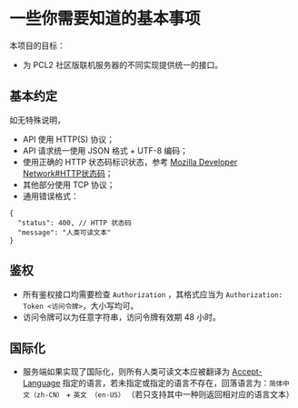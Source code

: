 # 一些你需要知道的基本事项

本项目的目标：

- 为 PCL2 社区版联机服务器的不同实现提供统一的接口。

## 基本约定

如无特殊说明，

- API 使用 HTTP(S) 协议；
- API 请求统一使用 JSON 格式 + UTF-8 编码；
- 使用正确的 HTTP 状态码标识状态，参考 [Mozilla Developer Network#HTTP状态码](https://developer.mozilla.org/zh-CN/docs/Web/HTTP/Status)；
- 其他部分使用 TCP 协议；
- 通用错误格式：

```jsonc
{
  "status": 400, // HTTP 状态码
  "message": "人类可读文本"
}
```

## 鉴权

- 所有鉴权接口均需要检查 `Authorization` ，其格式应当为 `Authorization: Token <访问令牌>`，大小写均可。
- 访问令牌可以为任意字符串，访问令牌有效期 48 小时。

## 国际化

- 服务端如果实现了国际化，则所有人类可读文本应被翻译为 [Accept-Language](https://developer.mozilla.org/zh-CN/docs/Web/HTTP/Headers/Accept-Language) 指定的语言，若未指定或指定的语言不存在，回落语言为：`简体中文（zh-CN）` + `英文 （en-US）` （若只支持其中一种则返回相对应的语言文本）
